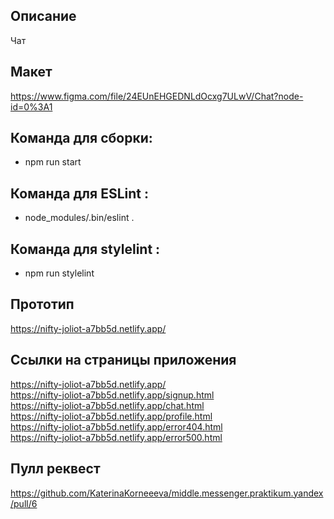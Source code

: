 ## Описание 
Чат

## Макет
https://www.figma.com/file/24EUnEHGEDNLdOcxg7ULwV/Chat?node-id=0%3A1

## Команда для сборки:
- npm run start

## Команда для ESLint :
- node_modules/.bin/eslint .  

## Команда для stylelint :
- npm run stylelint  

## Прототип 
https://nifty-joliot-a7bb5d.netlify.app/

## Ссылки на страницы приложения
https://nifty-joliot-a7bb5d.netlify.app/ <br />
https://nifty-joliot-a7bb5d.netlify.app/signup.html <br />
https://nifty-joliot-a7bb5d.netlify.app/chat.html <br />
https://nifty-joliot-a7bb5d.netlify.app/profile.html <br />
https://nifty-joliot-a7bb5d.netlify.app/error404.html <br />
https://nifty-joliot-a7bb5d.netlify.app/error500.html 

## Пулл реквест
https://github.com/KaterinaKorneeeva/middle.messenger.praktikum.yandex/pull/6

